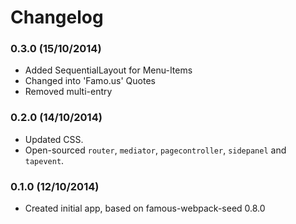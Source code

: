# Changelog

### 0.3.0 (15/10/2014)

* Added SequentialLayout for Menu-Items
* Changed into 'Famo.us' Quotes
* Removed multi-entry

### 0.2.0 (14/10/2014)

* Updated CSS.
* Open-sourced `router`, `mediator`, `pagecontroller`, `sidepanel` and `tapevent`.

### 0.1.0 (12/10/2014)

* Created initial app, based on famous-webpack-seed 0.8.0